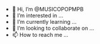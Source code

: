 - 👋 Hi, I’m @MUSICOPOPMPB
- 👀 I’m interested in ...
- 🌱 I’m currently learning ...
- 💞️ I’m looking to collaborate on ...
- 📫 How to reach me ...

<!---
MUSICOPOPMPB/MUSICOPOPMPB is a ✨ special ✨ repository because its `README.md` (this file) appears on your GitHub profile.
You can click the Preview link to take a look at your changes.
--->
